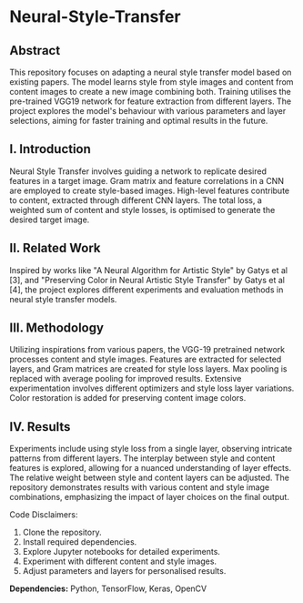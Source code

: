 # Neural-Style-Transfer

## Abstract

This repository focuses on adapting a neural style transfer model based on existing papers. The model learns style from style images and content from content images to create a new image combining both. Training utilises the pre-trained VGG19 network for feature extraction from different layers. The project explores the model's behaviour with various parameters and layer selections, aiming for faster training and optimal results in the future.

## I. Introduction

Neural Style Transfer involves guiding a network to replicate desired features in a target image. Gram matrix and feature correlations in a CNN are employed to create style-based images. High-level features contribute to content, extracted through different CNN layers. The total loss, a weighted sum of content and style losses, is optimised to generate the desired target image.

## II. Related Work

Inspired by works like "A Neural Algorithm for Artistic Style" by Gatys et al [3], and "Preserving Color in Neural Artistic Style Transfer" by Gatys et al [4], the project explores different experiments and evaluation methods in neural style transfer models.

## III. Methodology

Utilizing inspirations from various papers, the VGG-19 pretrained network processes content and style images. Features are extracted for selected layers, and Gram matrices are created for style loss layers. Max pooling is replaced with average pooling for improved results. Extensive experimentation involves different optimizers and style loss layer variations. Color restoration is added for preserving content image colors.

## IV. Results

Experiments include using style loss from a single layer, observing intricate patterns from different layers. The interplay between style and content features is explored, allowing for a nuanced understanding of layer effects. The relative weight between style and content layers can be adjusted. The repository demonstrates results with various content and style image combinations, emphasizing the impact of layer choices on the final output.

Code Disclaimers:

1. Clone the repository.
2. Install required dependencies.
3. Explore Jupyter notebooks for detailed experiments.
4. Experiment with different content and style images.
5. Adjust parameters and layers for personalised results.

**Dependencies:** Python, TensorFlow, Keras, OpenCV
